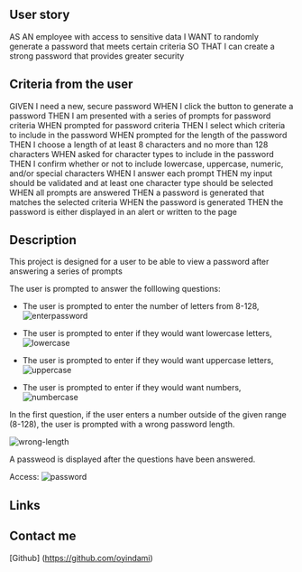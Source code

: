 ## User story

AS AN employee with access to sensitive data
I WANT to randomly generate a password that meets certain criteria
SO THAT I can create a strong password that provides greater security

## Criteria from the user

GIVEN I need a new, secure password
WHEN I click the button to generate a password
THEN I am presented with a series of prompts for password criteria
WHEN prompted for password criteria
THEN I select which criteria to include in the password
WHEN prompted for the length of the password
THEN I choose a length of at least 8 characters and no more than 128 characters
WHEN asked for character types to include in the password
THEN I confirm whether or not to include lowercase, uppercase, numeric, and/or special characters
WHEN I answer each prompt
THEN my input should be validated and at least one character type should be selected
WHEN all prompts are answered
THEN a password is generated that matches the selected criteria
WHEN the password is generated
THEN the password is either displayed in an alert or written to the page

## Description

This project is designed for a user to be able to view a password after answering a series of prompts

The user is prompted to answer the folllowing questions:

- The user is prompted to enter the number of letters from 8-128,
  ![enterpassword](../Password-creator-Javascript/Assets/enter.password.png)

- The user is prompted to enter if they would want lowercase letters,
  ![lowercase](../Password-creator-Javascript/Assets/req.lowercase.png)

- The user is prompted to enter if they would want uppercase letters,
  ![uppercase](../Password-creator-Javascript/Assets/req.lowercase.png)

- The user is prompted to enter if they would want numbers,
  ![numbercase](../Password-creator-Javascript/Assets/req.numbers.png)

In the first question, if the user enters a number outside of the given range (8-128), the user is prompted with a wrong password length.

![wrong-length](../Password-creator-Javascript/Assets/wrongpasswordlength.png)

A passweod is displayed after the questions have been answered.

Access:
![password](../Password-creator-Javascript/Assets/password.png)

## Links

## Contact me

[Github] (https://github.com/oyindami)
